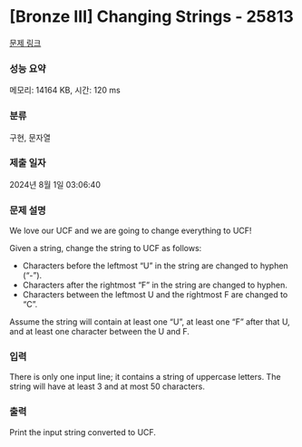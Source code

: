 # [Bronze III] Changing Strings - 25813 

[문제 링크](https://www.acmicpc.net/problem/25813) 

### 성능 요약

메모리: 14164 KB, 시간: 120 ms

### 분류

구현, 문자열

### 제출 일자

2024년 8월 1일 03:06:40

### 문제 설명

<p>We love our UCF and we are going to change everything to UCF!</p>

<p>Given a string, change the string to UCF as follows:</p>

<ul>
	<li>Characters before the leftmost “U” in the string are changed to hyphen (“-”).</li>
	<li>Characters after the rightmost “F” in the string are changed to hyphen.</li>
	<li>Characters between the leftmost U and the rightmost F are changed to “C”.</li>
</ul>

<p>Assume the string will contain at least one “U”, at least one “F” after that U, and at least one character between the U and F.</p>

### 입력 

 <p>There is only one input line; it contains a string of uppercase letters. The string will have at least 3 and at most 50 characters.</p>

### 출력 

 <p>Print the input string converted to UCF.</p>

